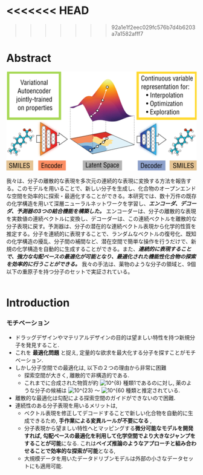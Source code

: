 <<<<<<< HEAD
=======

<script type="text/javascript" async src="https://cdnjs.cloudflare.com/ajax/libs/mathjax/2.7.7/MathJax.js?config=TeX-MML-AM_CHTML">
</script>

<script type="text/x-mathjax-config">
 MathJax.Hub.Config({
 tex2jax: {
 inlineMath: [['$', '$'] ],
 displayMath: [ ['$$','$$'], ["\\[","\\]"] ]
 }
 });
</script>

>>>>>>> 92a1e1f2eec029fc576b7d4b6203a7a1582afff7
# Abstract
![abstract](./imgs/abstract.png)

我々は、分子の離散的な表現を多次元の連続的な表現に変換する方法を報告する。このモデルを用いることで、新しい分子を生成し、化合物のオープンエンドな空間を効率的に探索・最適化することができる。本研究では、数十万件の既存の化学構造を用いて深層ニューラルネットワークを学習し、***エンコーダ、デコーダ、予測器の3つの結合機能を構築した。*** エンコーダーは、分子の離散的な表現を実数値の連続ベクトルに変換し、デコーダーは、この連続ベクトルを離散的な分子表現に戻す。予測器は、分子の潜在的な連続ベクトル表現から化学的性質を推定する。分子を連続的に表現することで、ランダムなベクトルの復号化、既知の化学構造の擾乱、分子間の補間など、潜在空間で簡単な操作を行うだけで、新規の化学構造を自動的に生成することができる。また、***連続的に表現することで、強力な勾配ベースの最適化が可能となり、最適化された機能性化合物の探索を効率的に行うことができる。*** 我々の手法は、薬物のような分子の領域と、9個以下の重原子を持つ分子のセットで実証されている。
<br>
<br>

# Introduction
### **モチベーション**
* ドラッグデザインやマテリアルデザインの目的は望ましい特性を持つ新規分子を発見すること.
* これを **最適化問題** と捉え, 定量的な欲求を最大化する分子を探すことがモチベーション.
* しかし分子空間での最適化は, 以下の２つの理由から非常に困難
    * 探索空間が大きく, 離散的で非構造的である.
    * これまでに合成された物質が約 ![10^{8}](https://latex.codecogs.com/gif.latex?\10^{8}) 種類1であるのに対し, 薬のような分子の候補は ![10^{23}](https://latex.codecogs.com/gif.latex?\10^{23}) 〜 ![10^{60](https://latex.codecogs.com/gif.latex?\10^{60}) 種類と推定されている.
* 離散的な最適化は勾配による探索空間のガイドができないので困難.
* 連続性のある分子表現を用いるメリットは, 
    * ベクトル表現を修正してデコードすることで新しい化合物を自動的に生成できるため, **手作業による変異ルールが不要になる** ,
    * 分子表現から望ましい特性へとマッピングする**微分可能なモデルを開発すれば, 勾配ベースの最適化を利用して化学空間でより大きなジャンプをすることが可能**になる. これは**ベイズ推論のようなアプローチと組み合わせることで効率的な探索が可能**となる,
    * 大規模データを用いたデータドリブンモデルは外部の小さなデータセットにも適用可能.



